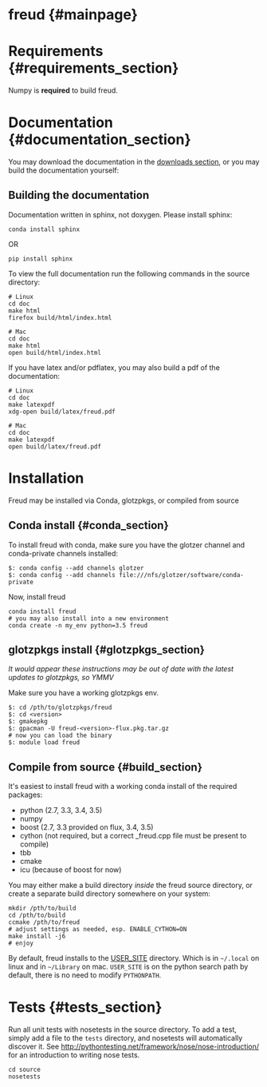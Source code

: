 freud {#mainpage}
===============================================

# Requirements {#requirements_section}

Numpy is **required** to build freud.

# Documentation {#documentation_section}

You may download the documentation in the [downloads section](https://bitbucket.org/glotzer/freud/downloads), or you may build the documentation yourself:

## Building the documentation

Documentation written in sphinx, not doxygen. Please install sphinx:

	conda install sphinx

OR

	pip install sphinx

To view the full documentation run the following commands in the source directory:

~~~
# Linux
cd doc
make html
firefox build/html/index.html

# Mac
cd doc
make html
open build/html/index.html
~~~

If you have latex and/or pdflatex, you may also build a pdf of the documentation:

~~~
# Linux
cd doc
make latexpdf
xdg-open build/latex/freud.pdf

# Mac
cd doc
make latexpdf
open build/latex/freud.pdf
~~~

# Installation

Freud may be installed via Conda, glotzpkgs, or compiled from source

## Conda install {#conda_section}

To install freud with conda, make sure you have the glotzer channel and conda-private channels installed:

~~~
$: conda config --add channels glotzer
$: conda config --add channels file:///nfs/glotzer/software/conda-private
~~~

Now, install freud

~~~
conda install freud
# you may also install into a new environment
conda create -n my_env python=3.5 freud
~~~

## glotzpkgs install {#glotzpkgs_section}

*It would appear these instructions may be out of date with the latest updates to glotzpkgs, so YMMV*

Make sure you have a working glotzpkgs env.

~~~
$: cd /pth/to/glotzpkgs/freud
$: cd <version>
$: gmakepkg
$: gpacman -U freud-<version>-flux.pkg.tar.gz
# now you can load the binary
$: module load freud
~~~

## Compile from source {#build_section}

It's easiest to install freud with a working conda install of the required packages:

* python (2.7, 3.3, 3.4, 3.5)
* numpy
* boost (2.7, 3.3 provided on flux, 3.4, 3.5)
* cython (not required, but a correct _freud.cpp file must be present to compile)
* tbb
* cmake
* icu (because of boost for now)

You may either make a build directory *inside* the freud source directory, or create a separate build directory somewhere on your system:

~~~
mkdir /pth/to/build
cd /pth/to/build
ccmake /pth/to/freud
# adjust settings as needed, esp. ENABLE_CYTHON=ON
make install -j6
# enjoy
~~~

By default, freud installs to the [USER_SITE](https://docs.python.org/2/install/index.html) directory. Which is in
`~/.local` on linux and in `~/Library` on mac. `USER_SITE` is on the python search path by default, there is no need to
modify `PYTHONPATH`.

# Tests {#tests_section}

Run all unit tests with nosetests in the source directory. To add a test, simply add a file to the `tests` directory,
and nosetests will automatically discover it. See http://pythontesting.net/framework/nose/nose-introduction/ for
an introduction to writing nose tests.

~~~
cd source
nosetests
~~~
